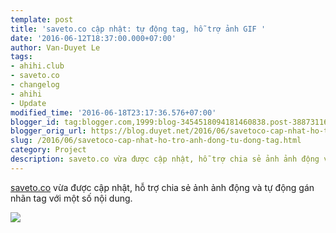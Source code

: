 ```yaml
---
template: post
title: 'saveto.co cập nhật: tự động tag, hỗ trợ ảnh GIF '
date: '2016-06-12T18:37:00.000+07:00'
author: Van-Duyet Le
tags:
- ahihi.club
- saveto.co
- changelog
- ahihi
- Update
modified_time: '2016-06-18T23:17:36.576+07:00'
blogger_id: tag:blogger.com,1999:blog-3454518094181460838.post-3887311629298356208
blogger_orig_url: https://blog.duyet.net/2016/06/savetoco-cap-nhat-ho-tro-anh-dong-tu-dong-tag.html
slug: /2016/06/savetoco-cap-nhat-ho-tro-anh-dong-tu-dong-tag.html
category: Project
description: saveto.co vừa được cập nhật, hỗ trợ chia sẻ ảnh ảnh động và tự động gán nhãn tag với một số nội dung.
---
```


[saveto.co](http://saveto.co/) vừa được cập nhật, hỗ trợ chia sẻ ảnh ảnh động và tự động gán nhãn tag với một số nội dung.

![](https://i.giphy.com/3o6gE8FGZY8lzeLIgE.gif)
